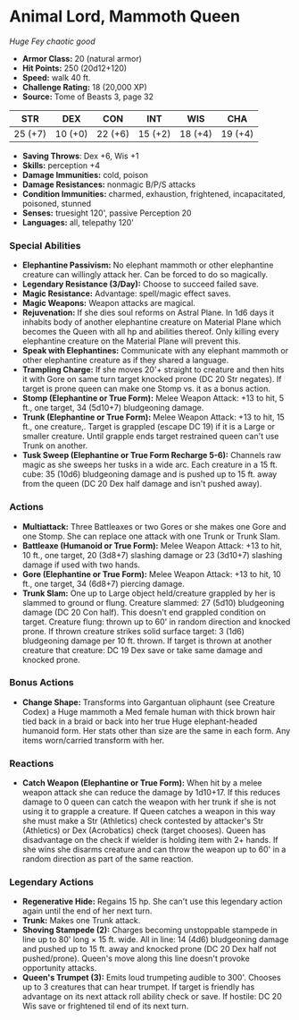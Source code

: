 # Animal Lord, Mammoth Queen

*Huge* *Fey* *chaotic good*

- **Armor Class:** 20 (natural armor)
- **Hit Points:** 250 (20d12+120)
- **Speed:** walk 40 ft.
- **Challenge Rating:** 18 (20,000 XP)
- **Source:** Tome of Beasts 3, page 32

| STR | DEX | CON | INT | WIS | CHA |
| --- | --- | --- | --- | --- | --- |
| 25 (+7) | 10 (+0) | 22 (+6) | 15 (+2) | 18 (+4) | 19 (+4) |

- **Saving Throws**: Dex +6, Wis +1
- **Skills:** perception +4
- **Damage Immunities:** cold, poison
- **Damage Resistances:** nonmagic B/P/S attacks
- **Condition Immunities:** charmed, exhaustion, frightened, incapacitated, poisoned, stunned
- **Senses:** truesight 120', passive Perception 20
- **Languages:** all, telepathy 120'

### Special Abilities

- **Elephantine Passivism:** No elephant mammoth or other elephantine creature can willingly attack her. Can be forced to do so magically.
- **Legendary Resistance (3/Day):** Choose to succeed failed save.
- **Magic Resistance:** Advantage: spell/magic effect saves.
- **Magic Weapons:** Weapon attacks are magical.
- **Rejuvenation:** If she dies soul reforms on Astral Plane. In 1d6 days it inhabits body of another elephantine creature on Material Plane which becomes the Queen with all hp and abilities thereof. Only killing every elephantine creature on the Material Plane will prevent this.
- **Speak with Elephantines:** Communicate with any elephant mammoth or other elephantine creature as if they shared a language.
- **Trampling Charge:** If she moves 20'+ straight to creature and then hits it with Gore on same turn target knocked prone (DC 20 Str negates). If target is prone queen can make one Stomp vs. it as a bonus action.
- **Stomp (Elephantine or True Form):** Melee Weapon Attack: +13 to hit, 5 ft., one target, 34 (5d10+7) bludgeoning damage.
- **Trunk (Elephantine or True Form):** Melee Weapon Attack: +13 to hit, 15 ft., one creature,. Target is grappled (escape DC 19) if it is a Large or smaller creature. Until grapple ends target restrained queen can't use Trunk on another.
- **Tusk Sweep (Elephantine or True Form Recharge 5-6):** Channels raw magic as she sweeps her tusks in a wide arc. Each creature in a 15 ft. cube: 35 (10d6) bludgeoning damage and is pushed up to 15 ft. away from the queen (DC 20 Dex half damage and isn't pushed away).

### Actions

- **Multiattack:** Three Battleaxes or two Gores or she makes one Gore and one Stomp. She can replace one attack with one Trunk or Trunk Slam.
- **Battleaxe (Humanoid or True Form):** Melee Weapon Attack: +13 to hit, 10 ft., one target, 20 (3d8+7) slashing damage or 23 (3d10+7) slashing damage if used with two hands.
- **Gore (Elephantine or True Form):** Melee Weapon Attack: +13 to hit, 10 ft., one target, 34 (6d8+7) piercing damage.
- **Trunk Slam:** One up to Large object held/creature grappled by her is slammed to ground or flung. Creature slammed: 27 (5d10) bludgeoning damage (DC 20 Con half). This doesn't end grappled condition on target. Creature flung: thrown up to 60' in random direction and knocked prone. If thrown creature strikes solid surface target: 3 (1d6) bludgeoning damage per 10 ft. thrown. If target is thrown at another creature that creature: DC 19 Dex save or take same damage and knocked prone.

### Bonus Actions

- **Change Shape:** Transforms into Gargantuan oliphaunt (see Creature Codex) a Huge mammoth a Med female human with thick brown hair tied back in a braid or back into her true Huge elephant-headed humanoid form. Her stats other than size are the same in each form. Any items worn/carried transform with her.

### Reactions

- **Catch Weapon (Elephantine or True Form):** When hit by a melee weapon attack she can reduce the damage by 1d10+17. If this reduces damage to 0 queen can catch the weapon with her trunk if she is not using it to grapple a creature. If Queen catches a weapon in this way she must make a Str (Athletics) check contested by attacker's Str (Athletics) or Dex (Acrobatics) check (target chooses). Queen has disadvantage on the check if wielder is holding item with 2+ hands. If she wins she disarms creature and can throw the weapon up to 60' in a random direction as part of the same reaction.



### Legendary Actions

- **Regenerative Hide:** Regains 15 hp. She can't use this legendary action again until the end of her next turn. 
- **Trunk:** Makes one Trunk attack.
- **Shoving Stampede (2):** Charges becoming unstoppable stampede in line up to 80' long × 15 ft. wide. All in line: 14 (4d6) bludgeoning damage and pushed up to 15 ft. away and knocked prone (DC 20 Dex half not pushed/prone). Queen's move along this line doesn't provoke opportunity attacks.
- **Queen's Trumpet (3):** Emits loud trumpeting audible to 300'. Chooses up to 3 creatures that can hear trumpet. If target is friendly has advantage on its next attack roll ability check or save. If hostile: DC 20 Wis save or frightened til end of its next turn.
